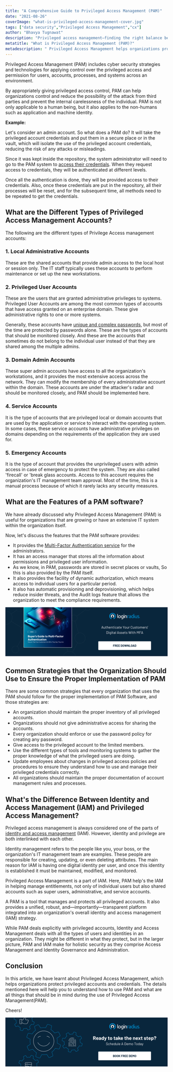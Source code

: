 ```yaml
---
title: "A Comprehensive Guide to Privileged Access Management (PAM)"
date: "2021-08-26"
coverImage: "what-is-privileged-access-management-cover.jpg"
tags: ["data security","Privileged Access Management","cx"] 
author: "Bhavya Tugnawat" 
description: "Privileged access management—finding the right balance between security and convenience. This blog explains why PAM matters, highlights its key features and strategies that the organization should use to ensure the proper implementation of PAM."
metatitle: "What is Privileged Access Management (PAM)?"
metadescription: " Privileged Access Management helps organizations protect privileged accounts and credentials. Read this blog to understand its features and how to use PAM."
---
```


Privileged Access Management (PAM) includes cyber security strategies and technologies for applying control over the privileged access and permission for users, accounts, processes, and systems across an environment.

By appropriately giving privileged access control, PAM can help organizations control and reduce the possibility of the attack from third parties and prevent the internal carelessness of the individual. PAM is not only applicable to a human being, but it also applies to the non-humans such as application and machine identity.

**Example:**

Let's consider an admin account. So what does a PAM do? It will take the privileged account credentials and put them in a secure place or in the vault, which will isolate the use of the privileged account credentials, reducing the risk of any attacks or misleadings.

Since it was kept inside the repository, the system administrator will need to go to the PAM system to [access their credentials](https://www.loginradius.com/authentication/). When they request access to credentials, they will be authenticated at different levels. 

Once all the authentication is done, they will be provided access to their credentials. Also, once these credentials are put in the repository, all their processes will be reset, and for the subsequent time, all methods need to be repeated to get the credentials.

## What are the Different Types of Privileged Access Management Accounts?

The following are the different types of Privilege Access management accounts: 

### 1. Local Administrative Accounts 

These are the shared accounts that provide admin access to the local host or session only. The IT staff typically uses these accounts to perform maintenance or set up the new workstations.

### 2. Privileged User Accounts

These are the users that are granted administrative privileges to systems. Privileged User Accounts are among the most common types of accounts that have access granted on an enterprise domain. These give administrative rights to one or more systems. 

Generally, these accounts have [unique and complex passwords](https://www.loginradius.com/blog/identity/how-to-choose-a-secure-password/), but most of the time are protected by passwords alone. These are the types of accounts that should be monitored closely. And these are the accounts that sometimes do not belong to the individual user instead of that they are shared among the multiple admins.

### 3. Domain Admin Accounts

These super admin accounts have access to all the organization's workstations, and it provides the most extensive access across the network. They can modify the membership of every administrative account within the domain. These accounts are under the attacker's radar and should be monitored closely, and PAM should be implemented here.

### 4. Service Accounts

 It is the type of accounts that are privileged local or domain accounts that are used by the application or service to interact with the operating system. In some cases, these service accounts have administrative privileges on domains depending on the requirements of the application they are used for.

### 5. Emergency Accounts

It is the type of account that provides the unprivileged users with admin access in case of emergency to protect the system. They are also called 'firecall' or 'break glass accounts. Access to this account requires the organization's IT management team approval. Most of the time, this is a manual process because of which it rarely lacks any security measures.

## What are the Features of a PAM software? 

We have already discussed why Privileged Access Management (PAM) is useful for organizations that are growing or have an extensive IT system within the organization itself.

Now, let's discuss the features that the PAM software provides:

* It provides the [Multi-Factor Authentication service](https://www.loginradius.com/multi-factor-authentication/) for the administrators.
* It has an access manager that stores all the information about permissions and privileged user information.
* As we know, in PAM, passwords are stored in secret places or vaults, So this is also provided by the PAM itself.
* It also provides the facility of dynamic authorization, which means access to individual users for a particular period.
* It also has automatic provisioning and deprovisioning, which helps reduce insider threats, and the Audit logs feature that allows the organization to meet the compliance requirements.

[![EB-GD-to-MFA](EB-GD-to-MFA.png)](https://www.loginradius.com/resource/ebook/buyers-guide-to-multi-factor-authentication/)

## Common Strategies that the Organization Should Use to Ensure the Proper Implementation of PAM

There are some common strategies that every organization that uses the PAM should follow for the proper implementation of PAM Software, and those strategies are:

* An organization should maintain the proper inventory of all privileged accounts.
* Organizations should not give administrative access for sharing the accounts.
* Every organization should enforce or use the password policy for creating any password.
* Give access to the privileged account to the limited members.
* Use the different types of tools and monitoring systems to gather the proper knowledge of what the privileged users are doing.
* Update employees about changes in privileged access policies and procedures to ensure they understand how to use and manage their privileged credentials correctly.
* All organizations should maintain the proper documentation of account management rules and processes.

## What's the Difference Between Identity and Access Management (IAM) and Privileged Access Management?

Privileged access management is always considered one of the parts of [identity and access management](https://www.loginradius.com/blog/identity/what-is-iam/) (IAM). However, identity and privilege are both interlinked with each other. 

Identity management refers to the people like you, your boss, or the organization's IT management team are examples. These people are responsible for creating, updating, or even deleting attributes. The main reason for IAM is having one digital identity per user, and once this identity is established it must be maintained, modified, and monitored.

Privileged Access Management is a part of IAM. Here, PAM help's the IAM in helping manage entitlements, not only of individual users but also shared accounts such as super users, administrative, and service accounts. 

A PAM is a tool that manages and protects all privileged accounts. It also provides a unified, robust, and—importantly—transparent platform integrated into an organization's overall identity and access management (IAM) strategy. 

While PAM deals explicitly with privileged accounts, Identity and Access Management deals with all the types of users and identities in an organization. They might be different in what they protect, but in the larger picture, PAM and IAM make for holistic security as they comprise Access Management and Identity Governance and Administration.

## Conclusion

In this article, we have learnt about Privileged Access Management, which helps organizations protect privileged accounts and credentials. The details mentioned here will help you to understand how to use PAM and what are all things that should be in mind during the use of Privileged Access Management(PAM).

Cheers!

[![book-a-demo-loginradius](../../assets/book-a-demo-loginradius.png)](https://www.loginradius.com/contact-us?utm_source=blog&utm_medium=web&utm_campaign=what-is-privileged-access-management)